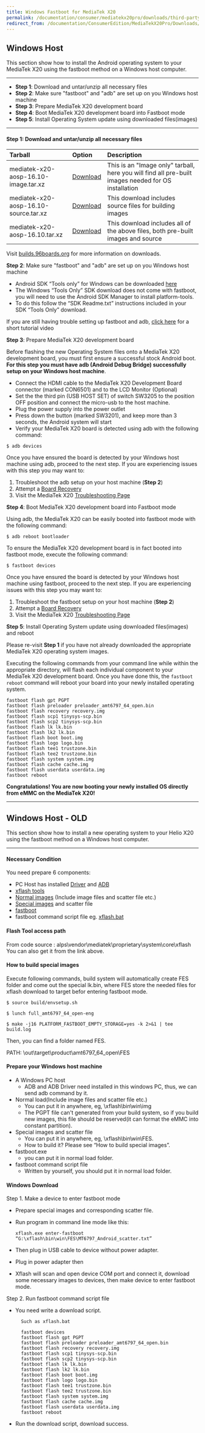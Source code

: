 ```yaml
---
title: Windows Fastboot for MediaTek X20
permalink: /documentation/consumer/mediatekx20pro/downloads/third-party/aosp/windows-fastboot.md.html
redirect_from: /documentation/ConsumerEdition/MediaTekX20Pro/Downloads/ThirdParty/AOSP/WindowsFastboot.md.html
---
```

## Windows Host

This section show how to install the Android operating system to your MediaTek X20 using the fastboot method on a Windows host computer.

***

- **Step 1**: Download and untar/unzip all necessary files
- **Step 2**: Make sure "fastboot" and "adb" are set up on you Windows host machine
- **Step 3**: Prepare MediaTek X20 development board
- **Step 4**: Boot MediaTek X20 development board into Fastboot mode
- **Step 5**: Install Operating System update using downloaded files(images)

***

#### **Step 1**: Download and untar/unzip all necessary files

|   Tarball                             |   Option               |  Description                                                        |
|:--------------------------------------|:-----------------------|:--------------------------------------------------------------------|
| mediatek-x20-aosp-16.10-image.tar.xz  | [Download](http://builds.96boards.org/releases/helio-x20/mediatek/aosp/latest/mediatek-x20-aosp-*-image.tar.xz) | This is an "Image only" tarball, here you will find all pre-built images needed for OS installation |
| mediatek-x20-aosp-16.10-source.tar.xz | [Download](http://builds.96boards.org/releases/helio-x20/mediatek/aosp/latest/mediatek-x20-aosp-*-source.tar.xz) | This download includes source files for building images |
| mediatek-x20-aosp-16.10.tar.xz | [Download](http://builds.96boards.org/releases/helio-x20/mediatek/aosp/latest/mediatek-x20-aosp-16.10.tar.xz) | This download includes all of the above files, both pre-built images and source |

Visit [builds.96boards.org](http://builds.96boards.org/releases/helio-x20/mediatek/aosp/latest/) for more information on downloads.

**Step 2**: Make sure "fastboot" and "adb" are set up on you Windows host machine

- Android SDK “Tools only” for Windows can be downloaded <a href="http://developer.android.com/sdk" target="_blank">here</a>
- The Windows “Tools Only” SDK download does not come with fastboot, you will need to use the Android SDK Manager to install platform-tools.
- To do this follow the “SDK Readme.txt” instructions included in your SDK “Tools Only” download.

If you are still having trouble setting up fastboot and adb, <a href="https://youtu.be/W_zlydVBftA" target="_blank">click here</a> for a short tutorial video

**Step 3**: Prepare MediaTek X20 development board

Before flashing the new Operating System files onto a MediaTek X20 development board, you must first ensure a successful stock Android boot. **For this step you must have adb (Android Debug Bridge) successfully setup on your Windows host machine**.

- Connect the HDMI cable to the MediaTek X20 Development Board connector (marked CON6501) and to the LCD Monitor (Optional)
- Set the the third pin (USB HOST SET) of switch SW3205 to the position OFF position and connect the micro-usb to the host machine.
- Plug the power supply into the power outlet
- Press down the button (marked SW3201), and keep more than 3 seconds, the Android system will start
- Verify your MediaTek X20 board is detected using adb with the following command:

```shell
$ adb devices
```

Once you have ensured the board is detected by your Windows host machine using adb, proceed to the next step. If you are experiencing issues with this step you may want to:

1. Troubleshoot the adb setup on your host machine (**Step 2**)
2. Attempt a [Board Recovery](../../../Installation/BoardRecovery.md)
3. Visit the MediaTek X20 [Troubleshooting Page](../../../Troubleshooting/)

**Step 4**: Boot MediaTek X20 development board into Fastboot mode

Using adb, the MediaTek X20 can be easily booted into fastboot mode with the following command:

```shell
$ adb reboot bootloader
```

To ensure the MediaTek X20 development board is in fact booted into fastboot mode, execute the following command:

```shell
$ fastboot devices
```

Once you have ensured the board is detected by your Windows host machine using fastboot, proceed to the next step. If you are experiencing issues with this step you may want to:

1. Troubleshoot the fastboot setup on your host machine (**Step 2**)
2. Attempt a [Board Recovery](../../../Installation/BoardRecovery.md)
3. Visit the MediaTek X20 [Troubleshooting Page](../../../Troubleshooting/)

**Step 5**: Install Operating System update using downloaded files(images) and reboot

Please re-visit **Step 1** if you have not already downloaded the appropriate MediaTek X20 operating system images.

Executing the following commands from your command line while within the appropriate directory, will flash each individual component to your MediaTek X20 development board. Once you have done this, the `fastboot reboot` command will reboot your board into your newly installed operating system.

```shell
fastboot flash gpt PGPT
fastboot flash preloader preloader_amt6797_64_open.bin
fastboot flash recovery recovery.img
fastboot flash scp1 tinysys-scp.bin
fastboot flash scp2 tinysys-scp.bin
fastboot flash lk lk.bin
fastboot flash lk2 lk.bin
fastboot flash boot boot.img
fastboot flash logo logo.bin
fastboot flash tee1 trustzone.bin
fastboot flash tee2 trustzone.bin
fastboot flash system system.img
fastboot flash cache cache.img
fastboot flash userdata userdata.img
fastboot reboot
```

**Congratulations! You are now booting your newly installed OS directly
from eMMC on the MediaTek X20!**

***

## Windows Host - OLD

This section show how to install a new operating system to your Helio X20 using the fastboot method on a Windows host computer.

***

#### **Necessary Condition**

You need prepare 6 components:
- PC Host has installed [Driver]() and [ADB]()
- [xflash tools]()
- [Normal images]() (Include image files and scatter file etc.)
- [Special images]() and scatter file
- [fastboot]()
- fastboot command script file eg. [xflash.bat]()

#### **Flash Tool access path**

From code source : alps\vendor\mediatek\proprietary\system\core\xflash
You can also get it from the link above.

#### **How to build special images**

Execute following commands, build system will automatically create FES folder and come out the special lk.bin, where FES store the needed files for xflash download to target befor entering fastboot mode.

`$ source build/envsetup.sh`

`$ lunch full_amt6797_64_open-eng`

`$ make -j16 PLATFORM_FASTBOOT_EMPTY_STORAGE=yes -k 2>&1 | tee build.log`

Then, you can find a folder named FES.

PATH: \out\target\product\amt6797_64_open\FES

#### **Prepare your Windows host machine**

- A Windows PC host
   - ADB and ADB Driver need installed in this windows PC, thus, we can send adb command by it.
- Normal load(Include image files and scatter file etc.)
   - You can put it in anywhere, eg, \xflash\bin\win\img
   - The PGPT file can't generated from your build system, so if you build new images, this file should be reserved(it can format the eMMC into constant partition).
- Special images and scatter file
   - You can put it in anywhere, eg, \xflash\bin\win\FES.
   - How to build it? Please see “How to build special images”.
- fastboot.exe
   - you can put it in normal load folder.
- fastboot command script file
   - Written by yourself, you should put it in normal load folder.

#### **Windows Download**

Step 1. Make a device to enter fastboot mode
- Prepare special images and corresponding scatter file.
- Run program in command line mode like this:

    `xflash.exe enter-fastboot “G:\xflash\bin\win\FES\MT6797_Android_scatter.txt”`
- Then plug in USB cable to device without power adapter.
- Plug in power adapter then
- Xflash will scan and open device COM port and connect it, download some necessary images to devices, then make device to enter fastboot mode.

Step 2. Run fastboot command script file
- You need write a download script.

        Such as xflash.bat

        fastboot devices
        fastboot flash gpt PGPT
        fastboot flash preloader preloader_amt6797_64_open.bin
        fastboot flash recovery recovery.img
        fastboot flash scp1 tinysys-scp.bin
        fastboot flash scp2 tinysys-scp.bin
        fastboot flash lk lk.bin
        fastboot flash lk2 lk.bin
        fastboot flash boot boot.img
        fastboot flash logo logo.bin
        fastboot flash tee1 trustzone.bin
        fastboot flash tee2 trustzone.bin
        fastboot flash system system.img
        fastboot flash cache cache.img
        fastboot flash userdata userdata.img
        fastboot reboot

- Run the download script, download success.
